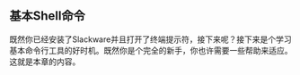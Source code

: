 ## 基本Shell命令

既然你已经安装了Slackware并且打开了终端提示符，接下来呢？接下来是个学习基本命令行工具的好时机。既然你是个完全的新手，你也许需要一些帮助来适应。这就是本章的内容。
